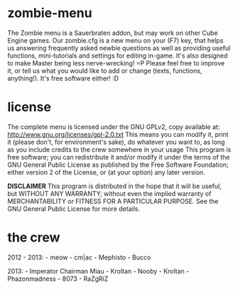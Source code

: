 zombie-menu
===========
The Zombie menu is a Sauerbraten addon, but may work on other Cube Engine games.
Our zombie.cfg is a new menu on your (F7) key, that helps us answering frequently asked newbie questions as well as providing useful functions, mini-tutorials and settings for editing in-game.
It's also designed to make Master being less nerve-wrecking! =P
Please feel free to improve it, or tell us what you would like to add or change (texts, functions, anything!). It's free software either! :D

license
=====
The complete menu is licensed under the GNU GPLv2, copy available at: http://www.gnu.org/licenses/gpl-2.0.txt
This means you can modify it, print it (please don't, for environment's sake), do whatever you want to, as long as you include credits to the crew somewhere in your usage
This program is free software; you can redistribute it and/or modify it under the terms of the GNU General Public License as published by the Free Software Foundation;
either version 2 of the License, or (at your option) any later version.

**DISCLAIMER**
This program is distributed in the hope that it will be useful, but WITHOUT ANY WARRANTY;
without even the implied warranty of MERCHANTABILITY or FITNESS FOR A PARTICULAR PURPOSE.
See the GNU General Public License for more details.

the crew
==
2012 - 2013: 
	- meow
	- cm|ac
	- Mephisto
	- Bucco
 
2013:
	- Imperator Chairman Miau
	- Kroltan
	- Nooby
	- Kroltan
	- Phazonmadness
	- 8073
	- RaZgRiZ